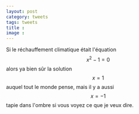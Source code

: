 ```yaml
---
layout: post
category: tweets
tags: tweets 
title : 
image :
---
```


Si le réchauffement climatique était l'équation $$x^2-1=0$$ alors ya bien sûr la solution $$x=1$$ auquel tout le monde pense, mais il y a aussi $$x=-1$$ tapie dans l'ombre si vous voyez ce que je veux dire. 

